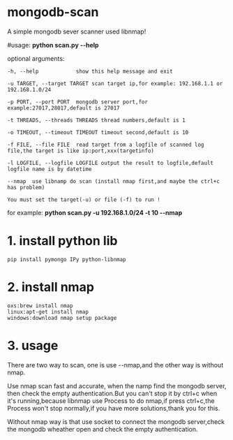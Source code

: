 # mongodb-scan

A simple mongodb sever scanner used libnmap!

#usage:
**python scan.py --help**

optional arguments:
  
  	-h, --help            show this help message and exit
  
  	-u TARGET, --target TARGET scan target ip,for example: 192.168.1.1 or 192.168.1.0/24
  
  	-p PORT, --port PORT  mongodb server port,for example:27017,28017,default is 27017
  
  	-t THREADS, --threads THREADS thread numbers,default is 1
  
  	-o TIMEOUT, --timeout TIMEOUT timeout second,default is 10
  
  	-f FILE, --file FILE  read target from a logfile of scanned log file,the target is like ip:port,xxx(targetinfo)
  
  	-l LOGFILE, --logfile LOGFILE output the result to logfile,default logfile name is by datetime
  
  	--nmap  use libnamp do scan (install nmap first,and maybe the ctrl+c has problem)

	You must set the target(-u) or file (-f) to run ! 

for example: **python scan.py -u 192.168.1.0/24 -t 10 --nmap**

# 1. install python lib

	pip install pymongo IPy python-libnmap

# 2. install nmap

	oxs:brew install nmap
	linux:apt-get install nmap
	windows:download nmap setup package

# 3. usage

There are two way to scan, one is use --nmap,and the other way is without nmap.

Use nmap scan fast and accurate, when the namp find the mongodb server, then check the empty authentication.But you can't stop it by ctrl+c when it's running,because libnmap use Process to do nmap,if press ctrl+c,the Process won't stop normally,if you have more solutions,thank you for this.

Without nmap way is that use socket to connect the mongodb server,check the mongodb wheather open and check the empty authentication.
